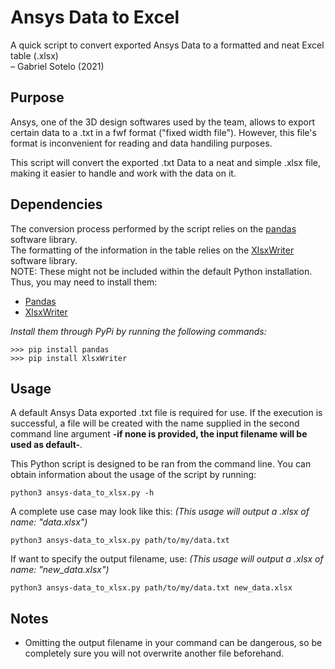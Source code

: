 # Ansys Data to Excel
A quick script to convert exported Ansys Data to a formatted and neat Excel table (.xlsx)\
– Gabriel Sotelo (2021)


## Purpose
Ansys, one of the 3D design softwares used by the team, allows to export certain data to a .txt in a fwf format ("fixed width file"). 
However, this file's format is inconvenient for reading and data handiling purposes.

This script will convert the exported .txt Data to a neat and simple .xlsx file, making it easier to handle and work with the data on it.

## Dependencies
The conversion process performed by the script relies on the [pandas](https://pypi.org/project/pandas/) software library.\
The formatting of the information in the table relies on the [XlsxWriter](https://pypi.org/project/XlsxWriter/) software library.\
NOTE: These might not be included within the default Python installation. Thus, you may need to install them:
- [Pandas](https://pandas.pydata.org/pandas-docs/stable/getting_started/install.html)
- [XlsxWriter](https://xlsxwriter.readthedocs.io/getting_started.html)

_Install them through PyPi by running the following commands:_

```shell script
>>> pip install pandas
>>> pip install XlsxWriter
```

## Usage
A default Ansys Data exported .txt file is required for use. If the execution is successful, a file will be created with the name supplied in the second command line 
argument **-if none is provided, the input filename will be used as default-**.

This Python script is designed to be ran from the command line. You can obtain information about the usage of the script by running:
```shell script
python3 ansys-data_to_xlsx.py -h
```


A complete use case may look like this: _(This usage will output a .xlsx of name: "data.xlsx")_
```shell script
python3 ansys-data_to_xlsx.py path/to/my/data.txt
```

If want to specify the output filename, use: _(This usage will output a .xlsx of name: "new_data.xlsx")_
```shell script
python3 ansys-data_to_xlsx.py path/to/my/data.txt new_data.xlsx
```


## Notes
* Omitting the output filename in your command can be dangerous, so be completely sure you will not overwrite another file beforehand.
